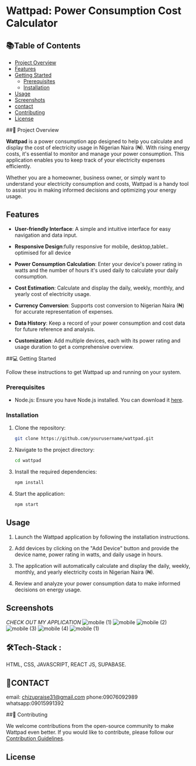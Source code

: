 # Wattpad: Power Consumption Cost Calculator

## 📚Table of Contents

- [Project Overview](#project-overview)
- [Features](#features)
- [Getting Started](#getting-started)
  - [Prerequisites](#prerequisites)
  - [Installation](#installation)
- [Usage](#usage)
- [Screenshots](#screenshots)
- [contact](#screenshots)
- [Contributing](#contributing)
- [License](#license)

##📔 Project Overview

**Wattpad** is a power consumption app designed to help you calculate and display the cost of electricity usage in Nigerian Naira (₦). With rising energy costs, it's essential to monitor and manage your power consumption. This application enables you to keep track of your electricity expenses efficiently.

Whether you are a homeowner, business owner, or simply want to understand your electricity consumption and costs, Wattpad is a handy tool to assist you in making informed decisions and optimizing your energy usage.

## Features

- **User-friendly Interface**: A simple and intuitive interface for easy navigation and data input.
- **Responsive Design**:fully responsive for mobile, desktop,tablet.. optimised for all device

- **Power Consumption Calculation**: Enter your device's power rating in watts and the number of hours it's used daily to calculate your daily consumption.

- **Cost Estimation**: Calculate and display the daily, weekly, monthly, and yearly cost of electricity usage.

- **Currency Conversion**: Supports cost conversion to Nigerian Naira (₦) for accurate representation of expenses.

- **Data History**: Keep a record of your power consumption and cost data for future reference and analysis.

- **Customization**: Add multiple devices, each with its power rating and usage duration to get a comprehensive overview.

##💻 Getting Started

Follow these instructions to get Wattpad up and running on your system.

### Prerequisites

- Node.js: Ensure you have Node.js installed. You can download it [here](https://nodejs.org/).

### Installation

1. Clone the repository:

   ```bash
   git clone https://github.com/yourusername/wattpad.git
   ```

2. Navigate to the project directory:

   ```bash
   cd wattpad
   ```

3. Install the required dependencies:

   ```bash
   npm install
   ```

4. Start the application:

   ```bash
   npm start
   ```

## Usage

1. Launch the Wattpad application by following the installation instructions.

2. Add devices by clicking on the "Add Device" button and provide the device name, power rating in watts, and daily usage in hours.

3. The application will automatically calculate and display the daily, weekly, monthly, and yearly electricity costs in Nigerian Naira (₦).

4. Review and analyze your power consumption data to make informed decisions on energy usage.

## Screenshots

*CHECK OUT MY APPLICATION*
![mobile (1)](https://github.com/chuzzy888/wattpad/assets/125953878/2547a200-c9bf-4105-823d-90dfe853661f)
![mobile](https://github.com/chuzzy888/wattpad/assets/125953878/61afa04e-4f3a-49f2-bdc5-52891bc62bd7)
![mobile (2)](https://github.com/chuzzy888/wattpad/assets/125953878/459b6a7f-56a1-411c-aa9a-b9213935f7f4)
![mobile (3)](https://github.com/chuzzy888/wattpad/assets/125953878/ba6528e8-e974-4960-841f-375cdf8ca563)
![mobile (4)](https://github.com/chuzzy888/wattpad/assets/125953878/0024808c-a752-40d7-bb9e-2102fbc3d037)
![mobile (1)](https://github.com/chuzzy888/wattpad/assets/125953878/3b5e8a86-78ee-443f-a924-93caef241ee6)

## 🛠️Tech-Stack  :
HTML, CSS, JAVASCRIPT, REACT JS, SUPABASE.

## 📱CONTACT

email: chizupraise31@gmail.com
phone:09076092989
whatsapp:09015991392

##🤝 Contributing

We welcome contributions from the open-source community to make Wattpad even better. If you would like to contribute, please follow our [Contribution Guidelines](CONTRIBUTING.md).

## License
